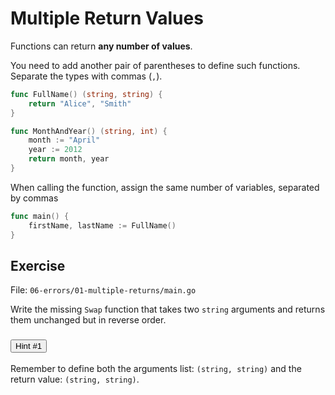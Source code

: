# Multiple Return Values

Functions can return **any number of values**.

You need to add another pair of parentheses to define such functions. 
Separate the types with commas (`,`).

```go
func FullName() (string, string) {
	return "Alice", "Smith"
}
```

```go
func MonthAndYear() (string, int) {
	month := "April"
	year := 2012
	return month, year
}
```

When calling the function, assign the same number of variables, separated by commas

```go
func main() {
	firstName, lastName := FullName()
}
```

## Exercise

File: `06-errors/01-multiple-returns/main.go`

Write the missing `Swap` function that takes two `string` arguments and returns them unchanged
but in reverse order.


<div class="accordion" id="hints-accordion">

<div class="accordion-item">
	<h3 class="accordion-header" id="hints-accordion-header-1">
	<button class="accordion-button fs-4 fw-semibold collapsed" type="button" data-bs-toggle="collapse" data-bs-target="#hints-accordion-body-1" aria-expanded="false" aria-controls="hints-accordion">
		Hint #1
	</button>
	</h3>
	<div id="hints-accordion-body-1" class="accordion-collapse collapse" aria-labelledby="hints-accordion-header-1" data-bs-parent="#hints-accordion">
	<div class="accordion-body">

Remember to define both the arguments list: `(string, string)` and the return value: `(string, string)`.

</div>
	</div>
	</div>

</div>
